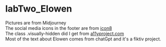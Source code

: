 # labTwo_Elowen

Pictures are from Midjourney </br>
The social media icons in the footer are from [icon8](https://icons8.com)</br>
The class .visually-hidden did I get from [a11yproject.com](https://www.a11yproject.com/posts/how-to-hide-content/)</br>
Most of the text about Elowen comes from chatGpt and it's a fiktiv project.
